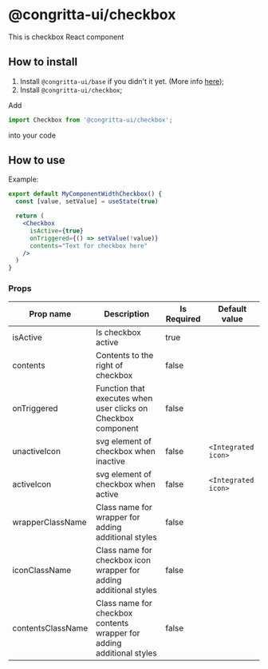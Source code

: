 # @congritta-ui/checkbox

This is checkbox React component

## How to install

1. Install `@congritta-ui/base` if you didn't it yet. (More info [here](./base));
2. Install `@congritta-ui/checkbox`;

Add

```javascript
import Checkbox from '@congritta-ui/checkbox';
```

into your code

## How to use

Example:

```jsx
export default MyComponentWidthCheckbox() {
  const [value, setValue] = useState(true)

  return (
    <Checkbox
      isActive={true}
      onTriggered={() => setValue(!value)}
      contents="Text for checkbox here"
    />
  )
}
```

### Props

| Prop name                               | Description                                                           | Is Required | Default value                         |
|-----------------------------------------|-----------------------------------------------------------------------|-------------|---------------------------------------|
| isActive                                | Is checkbox active                                                    | true        |                                       |
| contents                                | Contents to the right of checkbox                                     | false       |                                       |
| onTriggered                             | Function that executes when user clicks on Checkbox component         | false       |                                       |
| unactiveIcon                            | svg element of checkbox when inactive                                 | false       | `<Integrated icon>`                   |
| activeIcon                              | svg element of checkbox when active                                   | false       | `<Integrated icon>`                   |
| wrapperClassName                        | Class name for wrapper for adding additional styles                   | false       |                                       |
| iconClassName                           | Class name for checkbox icon wrapper for adding additional styles     | false       |                                       |
| contentsClassName                       | Class name for checkbox contents wrapper for adding additional styles | false       |                                       |
